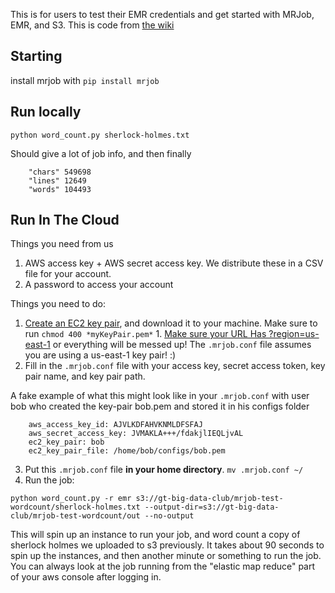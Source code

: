 This is for users to test their EMR credentials and get started with MRJob, EMR, and S3.
This is code from [the wiki](https://github.com/gt-big-data/wiki/wiki/AWS-Info#using-emr-with-mrjob)

## Starting
install mrjob with `pip install mrjob`

## Run locally
`python word_count.py sherlock-holmes.txt`

Should give a lot of job info, and then finally
```
    "chars"	549698
    "lines"	12649
    "words"	104493
```

## Run In The Cloud
Things you need from us
  1. AWS access key + AWS secret access key. We distribute these in a CSV file for your account.
  2. A password to access your account

Things you need to do:
  1. [Create an EC2 key pair](http://docs.aws.amazon.com/gettingstarted/latest/wah/getting-started-create-key-pair.html), and download it to your machine. Make sure to run `chmod 400 *myKeyPair.pem*`
    1. [Make sure your URL Has ?region=us-east-1](https://console.aws.amazon.com/ec2/v2/home?region=us-east-1#KeyPairs) or everything will be messed up! The `.mrjob.conf` file assumes you are using a us-east-1 key pair! :)
  2. Fill in the `.mrjob.conf` file with your access key, secret access token, key pair name, and key pair path.

  A fake example of what this might look like in your `.mrjob.conf` with user bob who created the key-pair bob.pem and stored it in his configs folder

```
    aws_access_key_id: AJVLKDFAHVKNMLDFSFAJ
    aws_secret_access_key: JVMAKLA+++/fdakjlIEQLjvAL
    ec2_key_pair: bob
    ec2_key_pair_file: /home/bob/configs/bob.pem 
```

   3. Put this `.mrjob.conf` file **in your home directory**. `mv .mrjob.conf ~/`
   4. Run the job:   
```
python word_count.py -r emr s3://gt-big-data-club/mrjob-test-wordcount/sherlock-holmes.txt --output-dir=s3://gt-big-data-club/mrjob-test-wordcount/out --no-output
```
This will spin up an instance to run your job, and word count a copy of sherlock holmes we uploaded to s3 previously.
It takes about 90 seconds to spin up the instances, and then another minute or something to run the job. You can always look at the job running from the "elastic map reduce" part of your aws console after logging in.
